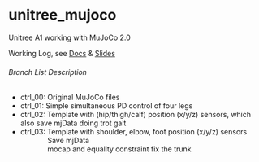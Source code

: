 # unitree_mujoco
Unitree A1 working with MuJoCo 2.0

Working Log, see [Docs](https://docs.google.com/document/d/13MPEeioKg0B8ffl0e8jVBjJx07-_Jb92d5Q8VLzRPng/edit) & [Slides](https://docs.google.com/presentation/d/10Jx7j-Y9MVSetwgpemRar8u9XWPIoCmTDSeaENsuK6Q/edit#slide=id.p)




###### Branch List Description
- ctrl_00: Original MuJoCo files
- ctrl_01: Simple simultaneous PD control of four legs
- ctrl_02: Template with (hip/thigh/calf) position (x/y/z) sensors, which also save mjData doing trot gait
- ctrl_03: Template with shoulder, elbow, foot position (x/y/z) sensors\
&emsp;&emsp;&emsp;&ensp; Save mjData\
&emsp;&emsp;&emsp;&ensp; mocap and equality constraint fix the trunk


